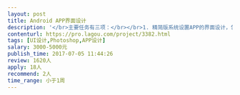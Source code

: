 ```yaml
---                
layout: post       
title: Android APP界面设计           
description: '</br>主要任务有三项：</br></br>1. 精简版系统设置APP的界面设计，包括主界面和锁屏设置两个界面。（该软件只有蓝牙、wifi等七个设置项，每个设置项的具体设置功能使用系统自带的界面，因此只需设计两个页面即可） </br>2. 教学软件消息通知的Widget界面设计 </br>3. 开发所需要的切图</br>'     
contenturl: https://pro.lagou.com/project/3382.html      
tags: [UI设计,Photoshop,APP设计]            
salary: 3000-5000元          
publish_time: 2017-07-05 11:44:26         
review: 1620人                   
apply: 18人                   
recommend: 2人                   
time_range: 小于1周              
---                 
```

